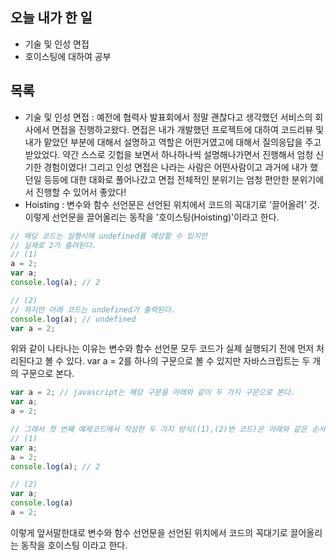 ## 오늘 내가 한 일
- 기술 및 인성 면접
- 호이스팅에 대하여 공부

## 목록
- 기술 및 인성 면접 : 예전에 협력사 발표회에서 정말 괜찮다고 생각했던 서비스의 회사에서 면접을 진행하고왔다. 면접은 내가 개발했던 프로젝트에 대하여 코드리뷰 및 내가 맡았던 부분에 대해서 설명하고 역할은 어떤거였고에 대해서 질의응답을 주고받았었다. 약간 스스로 깃헙을 보면서 하나하나씩 설명해나가면서 진행해서 엄청 신기한 경험이였다! 그리고 인성 면접은 나라는 사람은 어떤사람이고 과거에 내가 했던일 등등에 대한 대화로 풀어나갔고 면접 전체적인 분위기는 엄청 편안한 분위기에서 진행할 수 있어서 좋았다!
- Hoisting : 변수와 함수 선언문은 선언된 위치에서 코드의 꼭대기로 '끌어올려' 것. 이렇게 선언문을 끌어올리는 동작을 '호이스팅(Hoisting)'이라고 한다.
```javascript
// 해당 코드는 실행시에 undefined를 예상할 수 있지만
// 실제로 2가 출려된다.
// (1)
a = 2;
var a;
console.log(a); // 2

// (2)
// 하지만 아래 코드는 undefined가 출력된다.
console.log(a); // undefined
var a = 2;
```
위와 같이 나타나는 이유는 변수와 함수 선언문 모두 코드가 실제 실행되기 전에 먼저 처리된다고 볼 수 있다. var a = 2를 하나의 구문으로 볼 수 있지만 자바스크립트는 두 개의 구문으로 본다.
```javascript
var a = 2; // javascript는 해당 구문을 아래와 같이 두 가지 구문으로 본다.
var a;
a = 2;

// 그래서 첫 번째 예제코드에서 작성한 두 가지 방식((1),(2)번 코드)은 아래와 같은 순서로 실행된다.
// (1)
var a;
a = 2;
console.log(a); // 2

// (2)
var a;
console.log(a)
a = 2;
```
이렇게 앞서말한대로 변수와 함수 선언문을 선언된 위치에서 코드의 꼭대기로 끌어올리는 동작을 호이스팅 이라고 한다.
